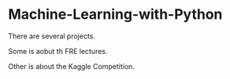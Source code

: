 # Machine-Learning-with-Python

There are several projects.

Some is aobut th FRE lectures.

Other is about the Kaggle Competition.
